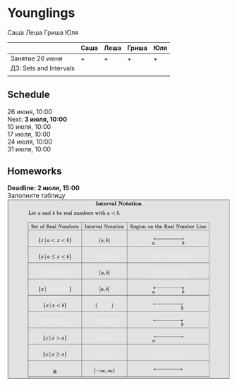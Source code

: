 # Younglings

Саша
Леша
Гриша
Юля

|   	|Саша   	|Леша   	|Гриша   	|Юля   	|
|---	|---	|---	|---	|---	|
| Занятие 26 июня|+|+|+|+|
| ДЗ: Sets and Intervals|   	|   	|   	|   	|
|   	|   	|   	|   	|   	|

## Schedule
26 июня, 10:00 <br>
Next: **3 июля, 10:00** <br>
10 июля, 10:00 <br>
17 июля, 10:00 <br>
24 июля, 10:00 <br>
31 июля, 10:00 <br>

## Homeworks
**Deadline: 2 июля, 15:00** <br>
Заполните таблицу <br>
![HW2](Screen%20Shot%202020-06-30%20at%206.31.09%20PM.png)
